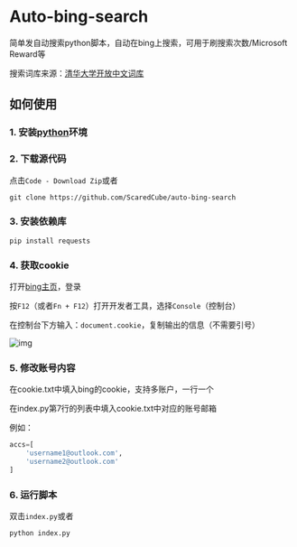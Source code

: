 # Auto-bing-search
简单发自动搜索python脚本，自动在bing上搜索，可用于刷搜索次数/Microsoft Reward等

搜索词库来源：[清华大学开放中文词库](http://thuocl.thunlp.org/)

## 如何使用

### 1. 安装[python](https://www.python.org/)环境

### 2. 下载源代码

点击`Code - Download Zip`或者

```shell
git clone https://github.com/ScaredCube/auto-bing-search
```

### 3. 安装依赖库

```shell
pip install requests
```

### 4. 获取cookie

打开[bing主页](https://bing.com)，登录

按`F12`（或者`Fn + F12`）打开开发者工具，选择`Console`（控制台）

在控制台下方输入：`document.cookie`，复制输出的信息（不需要引号）

![img](https://im.scaredcube.tk/file/db5c1a156486c23cb4e4c.png)

### 5. 修改账号内容

在cookie.txt中填入bing的cookie，支持多账户，一行一个

在index.py第7行的列表中填入cookie.txt中对应的账号邮箱

例如：

```python
accs=[
    'username1@outlook.com',
    'username2@outlook.com'
]
```

### 6. 运行脚本

双击`index.py`或者

```shell
python index.py
```

